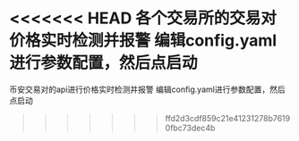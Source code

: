 <<<<<<< HEAD
各个交易所的交易对价格实时检测并报警
编辑config.yaml进行参数配置，然后点启动
=======
币安交易对的api进行价格实时检测并报警
编辑config.yaml进行参数配置，然后点启动
>>>>>>> ffd2d3cdf859c21e41231278b76190fbc73dec4b
